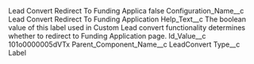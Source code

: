 <?xml version="1.0" encoding="UTF-8"?>
<CustomMetadata xmlns="http://soap.sforce.com/2006/04/metadata" xmlns:xsi="http://www.w3.org/2001/XMLSchema-instance" xmlns:xsd="http://www.w3.org/2001/XMLSchema">
    <label>Lead Convert Redirect To Funding Applica</label>
    <protected>false</protected>
    <values>
        <field>Configuration_Name__c</field>
        <value xsi:type="xsd:string">Lead Convert Redirect To Funding Application</value>
    </values>
    <values>
        <field>Help_Text__c</field>
        <value xsi:type="xsd:string">The boolean value of this label used in Custom Lead convert functionality determines whether to redirect to Funding Application page.</value>
    </values>
    <values>
        <field>Id_Value__c</field>
        <value xsi:type="xsd:string">101o0000005dVTx</value>
    </values>
    <values>
        <field>Parent_Component_Name__c</field>
        <value xsi:type="xsd:string">LeadConvert</value>
    </values>
    <values>
        <field>Type__c</field>
        <value xsi:type="xsd:string">Label</value>
    </values>
</CustomMetadata>
